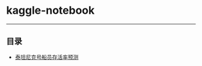 # kaggle-notebook

****
## 目录
* [泰坦尼克号船员存活率预测](https://github.com/Zr3Lm9Yh/kaggle-notebook/blob/master/%E6%B3%B0%E5%9D%A6%E5%B0%BC%E5%85%8B%E5%8F%B7%E8%88%B9%E5%91%98%E5%AD%98%E6%B4%BB%E7%8E%87%E9%A2%84%E6%B5%8B/Titanic%20i%20do.ipynb "悬停显示")


